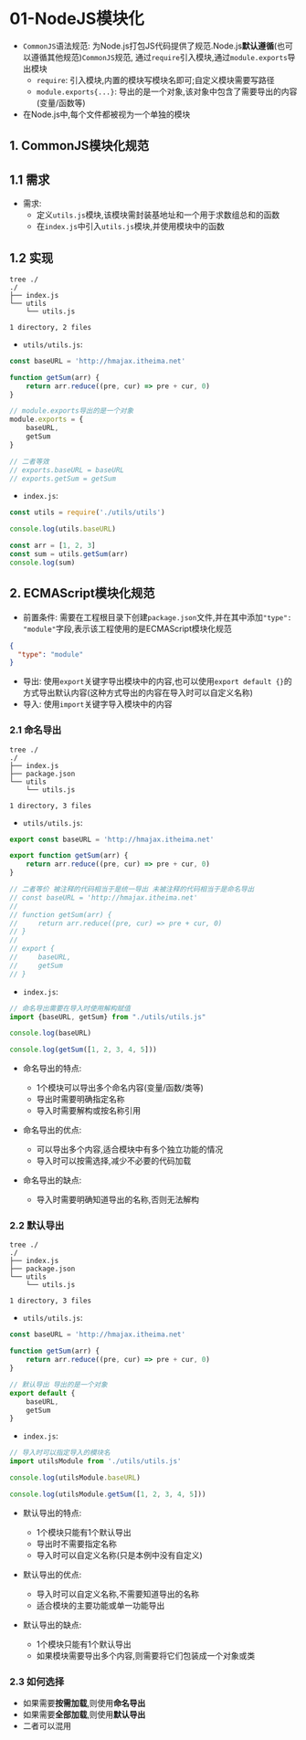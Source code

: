 # 01-NodeJS模块化

- `CommonJS`语法规范: 为Node.js打包JS代码提供了规范.Node.js**默认遵循**(也可以遵循其他规范)`CommonJS`规范, 通过`require`引入模块,通过`module.exports`导出模块
  - `require`: 引入模块,内置的模块写模块名即可;自定义模块需要写路径
  - `module.exports{...}`: 导出的是一个对象,该对象中包含了需要导出的内容(变量/函数等)
- 在Node.js中,每个文件都被视为一个单独的模块

## 1. CommonJS模块化规范

## 1.1 需求

- 需求: 
  - 定义`utils.js`模块,该模块需封装基地址和一个用于求数组总和的函数
  - 在`index.js`中引入`utils.js`模块,并使用模块中的函数

## 1.2 实现

```
tree ./
./
├── index.js
└── utils
    └── utils.js

1 directory, 2 files
```

- `utils/utils.js`:

```javascript
const baseURL = 'http://hmajax.itheima.net'

function getSum(arr) {
    return arr.reduce((pre, cur) => pre + cur, 0)
}

// module.exports导出的是一个对象
module.exports = {
    baseURL,
    getSum
}

// 二者等效
// exports.baseURL = baseURL
// exports.getSum = getSum
```

- `index.js`:

```javascript
const utils = require('./utils/utils')

console.log(utils.baseURL)

const arr = [1, 2, 3]
const sum = utils.getSum(arr)
console.log(sum)
```

## 2. ECMAScript模块化规范

- 前置条件: 需要在工程根目录下创建`package.json`文件,并在其中添加`"type": "module"`字段,表示该工程使用的是ECMAScript模块化规范

```json
{
  "type": "module"
}
```

- 导出: 使用`export`关键字导出模块中的内容,也可以使用`export default {}`的方式导出默认内容(这种方式导出的内容在导入时可以自定义名称)
- 导入: 使用`import`关键字导入模块中的内容

### 2.1 命名导出

```
tree ./
./
├── index.js
├── package.json
└── utils
    └── utils.js

1 directory, 3 files
```

- `utils/utils.js`:

```javascript
export const baseURL = 'http://hmajax.itheima.net'

export function getSum(arr) {
    return arr.reduce((pre, cur) => pre + cur, 0)
}

// 二者等价 被注释的代码相当于是统一导出 未被注释的代码相当于是命名导出
// const baseURL = 'http://hmajax.itheima.net'
//
// function getSum(arr) {
//     return arr.reduce((pre, cur) => pre + cur, 0)
// }
//
// export {
//     baseURL,
//     getSum
// }
```

- `index.js`:

```javascript
// 命名导出需要在导入时使用解构赋值
import {baseURL, getSum} from "./utils/utils.js"

console.log(baseURL)

console.log(getSum([1, 2, 3, 4, 5]))
```

- 命名导出的特点:
  - 1个模块可以导出多个命名内容(变量/函数/类等)
  - 导出时需要明确指定名称
  - 导入时需要解构或按名称引用

- 命名导出的优点:
  - 可以导出多个内容,适合模块中有多个独立功能的情况
  - 导入时可以按需选择,减少不必要的代码加载

- 命名导出的缺点:
  - 导入时需要明确知道导出的名称,否则无法解构

### 2.2 默认导出

```
tree ./
./
├── index.js
├── package.json
└── utils
    └── utils.js

1 directory, 3 files
```

- `utils/utils.js`:

```javascript
const baseURL = 'http://hmajax.itheima.net'

function getSum(arr) {
    return arr.reduce((pre, cur) => pre + cur, 0)
}

// 默认导出 导出的是一个对象
export default {
    baseURL,
    getSum
}
```

- `index.js`:

```javascript
// 导入时可以指定导入的模块名
import utilsModule from './utils/utils.js'

console.log(utilsModule.baseURL)

console.log(utilsModule.getSum([1, 2, 3, 4, 5]))
```

- 默认导出的特点:
  - 1个模块只能有1个默认导出
  - 导出时不需要指定名称
  - 导入时可以自定义名称(只是本例中没有自定义)

- 默认导出的优点:
  - 导入时可以自定义名称,不需要知道导出的名称
  - 适合模块的主要功能或单一功能导出

- 默认导出的缺点:
  - 1个模块只能有1个默认导出
  - 如果模块需要导出多个内容,则需要将它们包装成一个对象或类

### 2.3 如何选择

- 如果需要**按需加载**,则使用**命名导出**
- 如果需要**全部加载**,则使用**默认导出**
- 二者可以混用